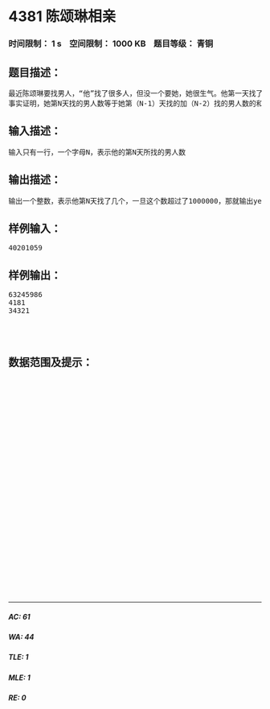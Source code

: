 # 4381 陈颂琳相亲   
### 时间限制： 1 s&nbsp;&nbsp;&nbsp;&nbsp;空间限制： 1000 KB&nbsp;&nbsp;&nbsp;&nbsp;题目等级： 青铜  
## 题目描述：  

<pre>
最近陈颂琳要找男人，“他”找了很多人，但没一个要她，她很生气。他第一天找了0个，第二天找了1个，第三天找了1个，第四天找了2个，第五天找了3个……  
事实证明，她第N天找的男人数等于她第（N-1）天找的加（N-2）找的男人数的和。
</pre>
  
  
## 输入描述：  

<pre>
输入只有一行，一个字母N，表示他的第N天所找的男人数
</pre>
  
  
## 输出描述：  

<pre>
输出一个整数，表示他第N天找了几个，一旦这个数超过了1000000，那就输出yes，表示他相亲成功。
</pre>
  
  
## 样例输入：  

<pre>
40201059
</pre>
  
  
## 样例输出：  

<pre>
63245986  
4181  
34321  
  
  

</pre>
  
  
## 数据范围及提示：  

<pre>
  
  
  
  
  
  
  
  
  
  
  
  
  
  
  
  
  
  
  
  
  
  
  
  
  
  

</pre>
  
  
***  

##### AC: 61  
##### WA: 44  
##### TLE: 1  
##### MLE: 1  
##### RE: 0  
